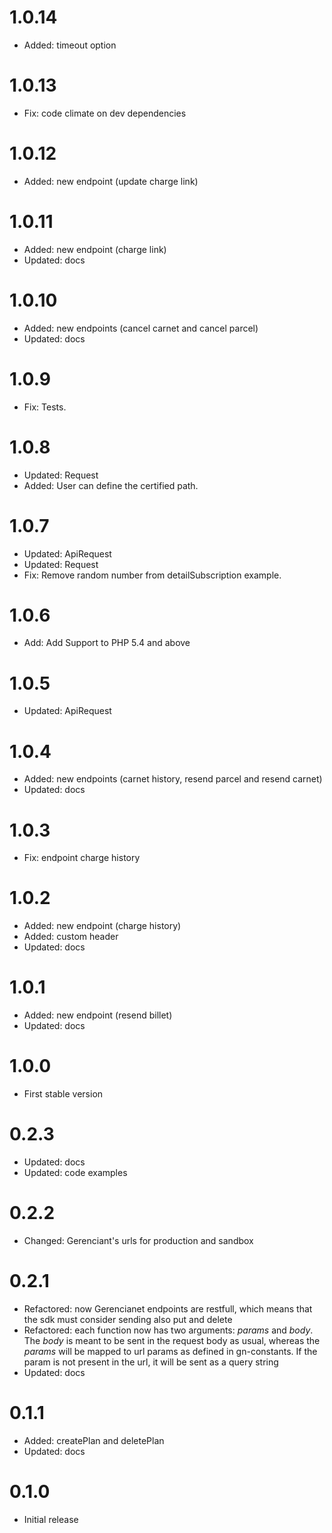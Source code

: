 # 1.0.14

- Added: timeout option

# 1.0.13

- Fix: code climate on dev dependencies

# 1.0.12

- Added: new endpoint (update charge link)

# 1.0.11

- Added: new endpoint (charge link)
- Updated: docs

# 1.0.10

- Added: new endpoints (cancel carnet and cancel parcel)
- Updated: docs

# 1.0.9

- Fix: Tests.

# 1.0.8

- Updated: Request
- Added: User can define the certified path.

# 1.0.7

- Updated: ApiRequest
- Updated: Request
- Fix: Remove random number from detailSubscription example.

# 1.0.6

- Add: Add Support to PHP 5.4 and above

# 1.0.5

- Updated: ApiRequest

# 1.0.4

- Added: new endpoints (carnet history, resend parcel and resend carnet)
- Updated: docs

# 1.0.3

- Fix: endpoint charge history

# 1.0.2

- Added: new endpoint (charge history)
- Added: custom header
- Updated: docs

# 1.0.1

- Added: new endpoint (resend billet)
- Updated: docs

# 1.0.0

- First stable version

# 0.2.3

- Updated: docs
- Updated: code examples

# 0.2.2

- Changed: Gerenciant's urls for production and sandbox

# 0.2.1

- Refactored: now Gerencianet endpoints are restfull, which means that the sdk must consider sending also put and delete
- Refactored: each function now has two arguments: *params* and *body*.
              The *body* is meant to be sent in the request body as usual, whereas the *params* will be mapped to url params as defined in gn-constants. If the param is not present in the url, it will be sent as a query string
- Updated: docs

# 0.1.1

- Added: createPlan and deletePlan
- Updated: docs

# 0.1.0

- Initial release
